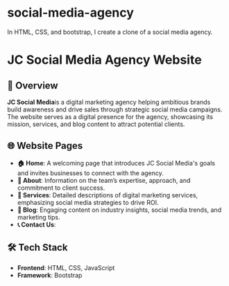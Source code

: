 # social-media-agency
In HTML, CSS, and bootstrap, I create a clone of a social media agency.

# JC Social Media Agency Website

## 🚀 Overview
 **JC Social Media**is a digital marketing agency helping ambitious brands build awareness and drive sales through strategic social media campaigns. The website serves as a digital presence for the agency, showcasing its mission, services, and blog content to attract potential clients.

## 🌐 Website Pages
- **🏠 Home**: A welcoming page that introduces JC Social Media's goals and invites businesses to connect with the agency.
- **📄 About**: Information on the team’s expertise, approach, and commitment to client success.
- **💼 Services**: Detailed descriptions of digital marketing services, emphasizing social media strategies to drive ROI.
- **📝 Blog**: Engaging content on industry insights, social media trends, and marketing tips.
- **📞 Contact Us**: 

## 🛠️ Tech Stack
- **Frontend**: HTML, CSS, JavaScript
- **Framework**: Bootstrap

